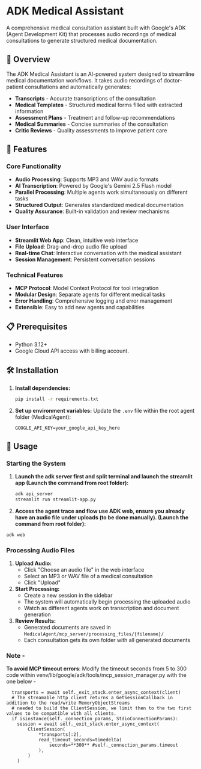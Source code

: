 # ADK Medical Assistant

A comprehensive medical consultation assistant built with Google's ADK (Agent Development Kit) that processes audio recordings of medical consultations to generate structured medical documentation.

## 🏥 Overview

The ADK Medical Assistant is an AI-powered system designed to streamline medical documentation workflows. It takes audio recordings of doctor-patient consultations and automatically generates:

- **Transcripts** - Accurate transcriptions of the consultation
- **Medical Templates** - Structured medical forms filled with extracted information
- **Assessment Plans** - Treatment and follow-up recommendations
- **Medical Summaries** - Concise summaries of the consultation
- **Critic Reviews** - Quality assessments to improve patient care

## 🚀 Features

### Core Functionality
- **Audio Processing**: Supports MP3 and WAV audio formats
- **AI Transcription**: Powered by Google's Gemini 2.5 Flash model
- **Parallel Processing**: Multiple agents work simultaneously on different tasks
- **Structured Output**: Generates standardized medical documentation
- **Quality Assurance**: Built-in validation and review mechanisms

### User Interface
- **Streamlit Web App**: Clean, intuitive web interface
- **File Upload**: Drag-and-drop audio file upload
- **Real-time Chat**: Interactive conversation with the medical assistant
- **Session Management**: Persistent conversation sessions

### Technical Features
- **MCP Protocol**: Model Context Protocol for tool integration
- **Modular Design**: Separate agents for different medical tasks
- **Error Handling**: Comprehensive logging and error management
- **Extensible**: Easy to add new agents and capabilities


## 📋 Prerequisites

- Python 3.12+
- Google Cloud API access with billing account. 

## 🛠️ Installation

1.  **Install dependencies:**
    ```bash
    pip install -r requirements.txt
    ```
2.  **Set up environment variables:** Update the `.env` file within the root agent folder (MedicalAgent):
    ```env
    GOOGLE_API_KEY=your_google_api_key_here
    ```

## 🚦 Usage

### Starting the System

1.  **Launch the adk server first and split terminal and launch the streamlit app (Launch the command from root folder):**
    ```bash
    adk api_server
    streamlit run streamlit-app.py
    ```
2.  **Access the agent trace and flow use ADK web, ensure you already have an audio file under uploads (to be done manually). (Launch the command from root folder):** 
```bash
adk web 
```

### Processing Audio Files

1.  **Upload Audio:**
    -   Click "Choose an audio file" in the web interface
    -   Select an MP3 or WAV file of a medical consultation
    -   Click "Upload"
2.  **Start Processing:**
    -   Create a new session in the sidebar
    -   The system will automatically begin processing the uploaded audio
    -   Watch as different agents work on transcription and document generation
3.  **Review Results:**
    -   Generated documents are saved in `MedicalAgent/mcp_server/processing_files/{filename}/`
    -   Each consultation gets its own folder with all generated documents

### Note - 

**To avoid MCP timeout errors**:
Modify the timeout seconds from 5 to 300 code within venv/lib/google/adk/tools/mcp_session_manager.py with the one below - 

      transports = await self._exit_stack.enter_async_context(client)
      # The streamable http client returns a GetSessionCallback in addition to the read/write MemoryObjectStreams
      # needed to build the ClientSession, we limit then to the two first values to be compatible with all clients.
      if isinstance(self._connection_params, StdioConnectionParams):
        session = await self._exit_stack.enter_async_context(
            ClientSession(
                *transports[:2],
                read_timeout_seconds=timedelta(
                    seconds=**300** #self._connection_params.timeout
                ),
            )
        )
